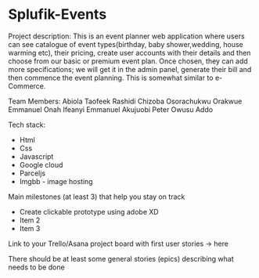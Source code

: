 # Splufik-Events

Project description:
This is an event planner web application where users can see catalogue of event types(birthday, baby shower,wedding, house warming etc), their pricing, create user accounts with their details and then choose from our basic or premium event plan. 
Once chosen, they can add more specifications; we will get it in the admin panel, generate their bill and then commence the event planning. This is somewhat similar to e-Commerce.

Team Members:
Abiola Taofeek Rashidi
Chizoba Osorachukwu Orakwue
Emmanuel Onah
Ifeanyi Emmanuel Akujuobi
Peter Owusu Addo

Tech stack:
- Html
- Css
- Javascript
- Google cloud
- Parceljs
- Imgbb - image hosting

Main milestones (at least 3) that help you stay on track
- Create clickable prototype using adobe XD
- Item 2 
- Item 3

Link to your Trello/Asana project board with first user stories -> here

There should be at least some general stories (epics) describing what needs to be done
